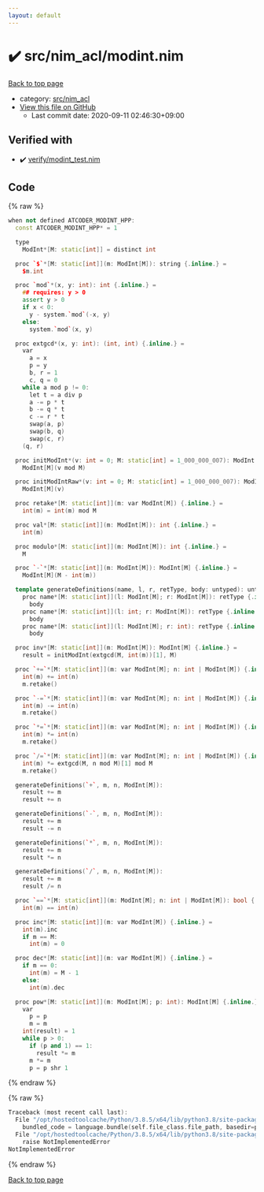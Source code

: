 ```yaml
---
layout: default
---
```


<!-- mathjax config similar to math.stackexchange -->
<script type="text/javascript" async
  src="https://cdnjs.cloudflare.com/ajax/libs/mathjax/2.7.5/MathJax.js?config=TeX-MML-AM_CHTML">
</script>
<script type="text/x-mathjax-config">
  MathJax.Hub.Config({
    TeX: { equationNumbers: { autoNumber: "AMS" }},
    tex2jax: {
      inlineMath: [ ['$','$'] ],
      processEscapes: true
    },
    "HTML-CSS": { matchFontHeight: false },
    displayAlign: "left",
    displayIndent: "2em"
  });
</script>

<script type="text/javascript" src="https://cdnjs.cloudflare.com/ajax/libs/jquery/3.4.1/jquery.min.js"></script>
<script src="https://cdn.jsdelivr.net/npm/jquery-balloon-js@1.1.2/jquery.balloon.min.js" integrity="sha256-ZEYs9VrgAeNuPvs15E39OsyOJaIkXEEt10fzxJ20+2I=" crossorigin="anonymous"></script>
<script type="text/javascript" src="../../../assets/js/copy-button.js"></script>
<link rel="stylesheet" href="../../../assets/css/copy-button.css" />


# :heavy_check_mark: src/nim_acl/modint.nim

<a href="../../../index.html">Back to top page</a>

* category: <a href="../../../index.html#9445bba494c2e7790206eaaedbe1a4db">src/nim_acl</a>
* <a href="{{ site.github.repository_url }}/blob/master/src/nim_acl/modint.nim">View this file on GitHub</a>
    - Last commit date: 2020-09-11 02:46:30+09:00




## Verified with

* :heavy_check_mark: <a href="../../../verify/verify/modint_test.nim.html">verify/modint_test.nim</a>


## Code

<a id="unbundled"></a>
{% raw %}
```cpp
when not defined ATCODER_MODINT_HPP:
  const ATCODER_MODINT_HPP* = 1

  type
    ModInt*[M: static[int]] = distinct int

  proc `$`*[M: static[int]](m: ModInt[M]): string {.inline.} =
    $m.int

  proc `mod`*(x, y: int): int {.inline.} =
    ## requires: y > 0
    assert y > 0
    if x < 0:
      y - system.`mod`(-x, y)
    else:
      system.`mod`(x, y)

  proc extgcd*(x, y: int): (int, int) {.inline.} =
    var
      a = x
      p = y
      b, r = 1
      c, q = 0
    while a mod p != 0:
      let t = a div p
      a -= p * t
      b -= q * t
      c -= r * t
      swap(a, p)
      swap(b, q)
      swap(c, r)
    (q, r)

  proc initModInt*(v: int = 0; M: static[int] = 1_000_000_007): ModInt[M] {.inline.} =
    ModInt[M](v mod M)

  proc initModIntRaw*(v: int = 0; M: static[int] = 1_000_000_007): ModInt[M] {.inline.} =
    ModInt[M](v)

  proc retake*[M: static[int]](m: var ModInt[M]) {.inline.} =
    int(m) = int(m) mod M

  proc val*[M: static[int]](m: ModInt[M]): int {.inline.} =
    int(m)

  proc modulo*[M: static[int]](m: ModInt[M]): int {.inline.} =
    M

  proc `-`*[M: static[int]](m: ModInt[M]): ModInt[M] {.inline.} =
    ModInt[M](M - int(m))

  template generateDefinitions(name, l, r, retType, body: untyped): untyped =
    proc name*[M: static[int]](l: ModInt[M]; r: ModInt[M]): retType {.inline.} =
      body
    proc name*[M: static[int]](l: int; r: ModInt[M]): retType {.inline.} =
      body
    proc name*[M: static[int]](l: ModInt[M]; r: int): retType {.inline.} =
      body

  proc inv*[M: static[int]](m: ModInt[M]): ModInt[M] {.inline.} =
    result = initModInt(extgcd(M, int(m))[1], M)

  proc `+=`*[M: static[int]](m: var ModInt[M]; n: int | ModInt[M]) {.inline.} =
    int(m) += int(n)
    m.retake()

  proc `-=`*[M: static[int]](m: var ModInt[M]; n: int | ModInt[M]) {.inline.} =
    int(m) -= int(n)
    m.retake()

  proc `*=`*[M: static[int]](m: var ModInt[M]; n: int | ModInt[M]) {.inline.} =
    int(m) *= int(n)
    m.retake()

  proc `/=`*[M: static[int]](m: var ModInt[M]; n: int | ModInt[M]) {.inline.} =
    int(m) *= extgcd(M, n mod M)[1] mod M
    m.retake()

  generateDefinitions(`+`, m, n, ModInt[M]):
    result += m
    result += n

  generateDefinitions(`-`, m, n, ModInt[M]):
    result += m
    result -= n

  generateDefinitions(`*`, m, n, ModInt[M]):
    result += m
    result *= n

  generateDefinitions(`/`, m, n, ModInt[M]):
    result += m
    result /= n

  proc `==`*[M: static[int]](m: ModInt[M]; n: int | ModInt[M]): bool {.inline.} =
    int(m) == int(n)

  proc inc*[M: static[int]](m: var ModInt[M]) {.inline.} =
    int(m).inc
    if m == M:
      int(m) = 0

  proc dec*[M: static[int]](m: var ModInt[M]) {.inline.} =
    if m == 0:
      int(m) = M - 1
    else:
      int(m).dec

  proc pow*[M: static[int]](m: ModInt[M]; p: int): ModInt[M] {.inline.} =
    var
      p = p
      m = m
    int(result) = 1
    while p > 0:
      if (p and 1) == 1:
        result *= m
      m *= m
      p = p shr 1

```
{% endraw %}

<a id="bundled"></a>
{% raw %}
```cpp
Traceback (most recent call last):
  File "/opt/hostedtoolcache/Python/3.8.5/x64/lib/python3.8/site-packages/onlinejudge_verify/docs.py", line 349, in write_contents
    bundled_code = language.bundle(self.file_class.file_path, basedir=pathlib.Path.cwd())
  File "/opt/hostedtoolcache/Python/3.8.5/x64/lib/python3.8/site-packages/onlinejudge_verify/languages/nim.py", line 86, in bundle
    raise NotImplementedError
NotImplementedError

```
{% endraw %}

<a href="../../../index.html">Back to top page</a>

